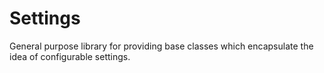 Settings
========

General purpose library for providing base classes which encapsulate the idea of configurable settings.
